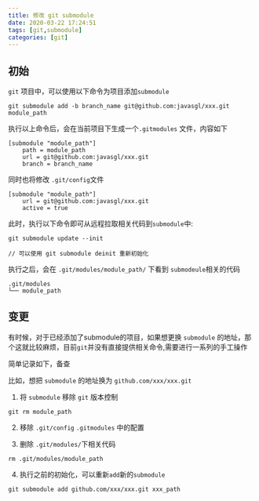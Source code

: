 ```yaml
---
title: 修改 git submodule
date: 2020-03-22 17:24:51
tags: [git,submodule]
categories: [git]
---
```


## 初始
`git` 项目中，可以使用以下命令为项目添加`submodule`

```
git submodule add -b branch_name git@github.com:javasgl/xxx.git module_path
```

执行以上命令后，会在当前项目下生成一个`.gitmodules` 文件，内容如下

```
[submodule "module_path"]
	path = module_path
	url = git@github.com:javasgl/xxx.git
	branch = branch_name

```

同时也将修改 `.git/config`文件
```
[submodule "module_path"]
	url = git@github.com:javasgl/xxx.git
	active = true

```

此时，执行以下命令即可从远程拉取相关代码到`submodule`中:
```
git submodule update --init

// 可以使用 git submodule deinit 重新初始化
```
执行之后，会在 `.git/modules/module_path/` 下看到 `submodeule`相关的代码

```
.git/modules
└── module_path
```

## 变更
有时候，对于已经添加了submodule的项目，如果想更换 `submodule` 的地址，那个这就比较麻烦，目前`git`并没有直接提供相关命令,需要进行一系列的手工操作

简单记录如下，备查

比如，想把 `submodule` 的地址换为 `github.com/xxx/xxx.git`

1. 将 `submodule` 移除 `git` 版本控制
```
git rm module_path
```

2. 移除 `.git/config` `.gitmodules` 中的配置

3. 删除 `.git/modules/`下相关代码
```
rm .git/modules/module_path
```

4. 执行之前的初始化，可以重新`add`新的`submodule`
```
git submodule add github.com/xxx/xxx.git xxx_path
```
